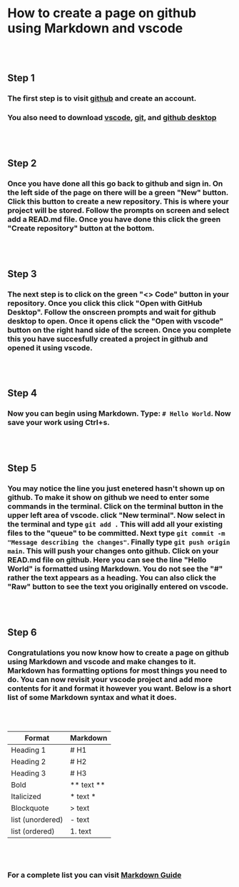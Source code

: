 # How to create a page on github using Markdown and vscode
<br/>
<br/>

## Step 1
### The first step is to visit [github](https://github.com/) and create an account.
### You also need to download [vscode](https://code.visualstudio.com/download), [git](https://git-scm.com/downloads), and [github desktop](https://desktop.github.com/)
<br/>
<br/>

## Step 2
### Once you have done all this go back to github and sign in. On the left side of the page on there will be a green "New" button. Click this button to create a new repository. This is where your project will be stored. Follow the prompts on screen and select add a READ.md file. Once you have done this click the green "Create repository" button at the bottom.
<br/>
<br/>

## Step 3
### The next step is to click on the green "<> Code" button in your repository. Once you click this click "Open with GitHub Desktop". Follow the onscreen prompts and wait for github desktop to open. Once it opens click the "Open with vscode" button on the right hand side of the screen. Once you complete this you have succesfully created a project in github and opened it using vscode. 
<br/>
<br/>

## Step 4
### Now you can begin using Markdown. Type: `# Hello World`. Now save your work using Ctrl+s. 
<br/>
<br/>

## Step 5
### You may notice the line you just enetered hasn't shown up on github. To make it show on github we need to enter some commands in the terminal. Click on the terminal button in the upper left area of vscode. click "New terminal". Now select in the terminal and type `git add .` This will add all your existing files to the "queue" to be committed. Next type `git commit -m "Message describing the changes"`. Finally type `git push origin main`. This will push your changes onto github. Click on your READ.md file on github. Here you can see the line "Hello World" is formatted using Markdown. You do not see the "#" rather the text appears as a heading. You can also click the "Raw" button to see the text you originally entered on vscode.
<br/>
<br/>

## Step 6
### Congratulations you now know how to create a page on github using Markdown and vscode and make changes to it. Markdown has formatting options for most things you need to do. You can now revisit your vscode project and add more contents for it and format it however you want. Below is a short list of some Markdown syntax and what it does.
<br/>
<br/>

| Format      | Markdown |
| ----------- | ----------- |
| Heading 1     | # H1       |
| Heading 2   | # H2        |
| Heading 3   | # H3        |
| Bold   | ** text **      |
| Italicized   | * text *        |
| Blockquote   | > text       |
| list (unordered)   | - text       |
| list (ordered)   | 1. text         |
<br/>
<br/>

### For a complete list you can visit [Markdown Guide](https://www.markdownguide.org/)